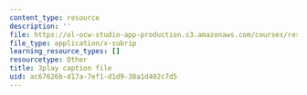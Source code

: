```yaml
---
content_type: resource
description: ''
file: https://ol-ocw-studio-app-production.s3.amazonaws.com/courses/res-18-009-learn-differential-equations-up-close-with-gilbert-strang-and-cleve-moler-fall-2015/ac67626bd17a7ef1d1d938a1d402c7d5_ZvL88xqYSak.srt
file_type: application/x-subrip
learning_resource_types: []
resourcetype: Other
title: 3play caption file
uid: ac67626b-d17a-7ef1-d1d9-38a1d402c7d5
---
```

